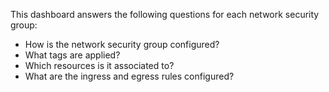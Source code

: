 This dashboard answers the following questions for each network security group:

- How is the network security group configured?
- What tags are applied?
- Which resources is it associated to?
- What are the ingress and egress rules configured?
